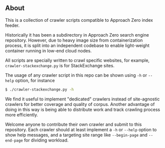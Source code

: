 ## About

This is a collection of crawler scripts compatible to Approach Zero index feeder.

Historically it has been a subdirectory in Approach Zero search engine repository.
However, due to heavy image size from containerization process, it is split into an independent codebase to enable light-weight container running in low-end cloud nodes.

All scripts are specially written to crawl specific websites, for example, `crawler-stackexchange.py` is for StackExchange sites.

The usage of any crawler script in this repo can be shown using `-h` or `--help` option, for instance
```sh
$ ./crawler-stackexchange.py -h
```

We find it useful to implement "dedicated" crawlers instead of site-agnostic crawlers for better coverage and quality of corpus. Another advantage of doing in this way is being able to distribute work and track crawling process more efficiently.

Welcome anyone to contribute their own crawler and submit to this repository. Each crawler should at least implement a `-h` or `--help` option to show help messages, and a targeting site range like `--begin-page` and `--end-page` for dividing workload.
